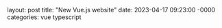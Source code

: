 layout: post
title: "New Vue.js website"
date: 2023-04-17 09:23:00 -0000
categories: vue typescript
